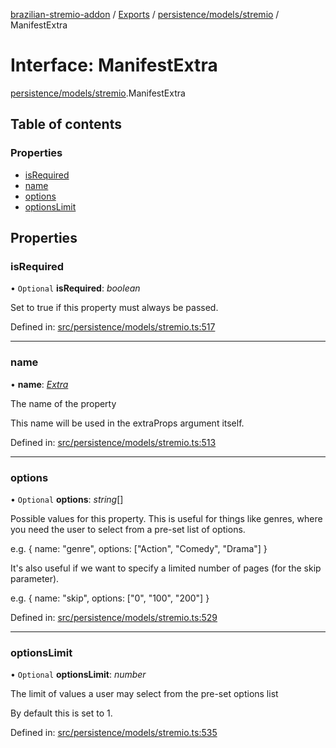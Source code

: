 [brazilian-stremio-addon](../README.md) / [Exports](../modules.md) / [persistence/models/stremio](../modules/persistence_models_stremio.md) / ManifestExtra

# Interface: ManifestExtra

[persistence/models/stremio](../modules/persistence_models_stremio.md).ManifestExtra

## Table of contents

### Properties

- [isRequired](persistence_models_stremio.manifestextra.md#isrequired)
- [name](persistence_models_stremio.manifestextra.md#name)
- [options](persistence_models_stremio.manifestextra.md#options)
- [optionsLimit](persistence_models_stremio.manifestextra.md#optionslimit)

## Properties

### isRequired

• `Optional` **isRequired**: *boolean*

Set to true if this property must always be passed.

Defined in: [src/persistence/models/stremio.ts:517](https://github.com/victorgveloso/MicoLeaoDubladoAPI/blob/9dfa6b5/src/persistence/models/stremio.ts#L517)

___

### name

• **name**: [*Extra*](../modules/persistence_models_stremio.md#extra)

The name of the property

This name will be used in the extraProps argument itself.

Defined in: [src/persistence/models/stremio.ts:513](https://github.com/victorgveloso/MicoLeaoDubladoAPI/blob/9dfa6b5/src/persistence/models/stremio.ts#L513)

___

### options

• `Optional` **options**: *string*[]

Possible values for this property.
This is useful for things like genres, where you need the user to select from a pre-set list of options.

e.g. { name: "genre", options: ["Action", "Comedy", "Drama"] }

It's also useful if we want to specify a limited number of pages (for the skip parameter).

e.g. { name: "skip", options: ["0", "100", "200"] }

Defined in: [src/persistence/models/stremio.ts:529](https://github.com/victorgveloso/MicoLeaoDubladoAPI/blob/9dfa6b5/src/persistence/models/stremio.ts#L529)

___

### optionsLimit

• `Optional` **optionsLimit**: *number*

The limit of values a user may select from the pre-set options list

By default this is set to 1.

Defined in: [src/persistence/models/stremio.ts:535](https://github.com/victorgveloso/MicoLeaoDubladoAPI/blob/9dfa6b5/src/persistence/models/stremio.ts#L535)
